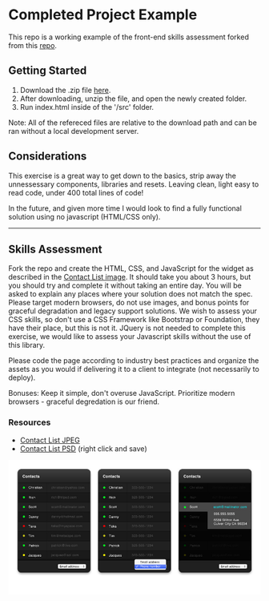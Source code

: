 # Completed Project Example

This repo is a working example of the front-end skills assessment forked from this [repo](https://github.com/14four/skills-assessment/).

## Getting Started

1. Download the .zip file [here](https://github.com/cameronf87/skills-assessment/archive/refs/heads/master.zip).
2. After downloading, unzip the file, and open the newly created folder.
4. Run index.html inside of the '/src' folder.

Note: All of the refereced files are relative to the download path and can be ran without a local development server.

## Considerations
This exercise is a great way to get down to the basics, strip away the unnessessary components, libraries and resets. Leaving clean, light easy to read code, under 400 total lines of code!

In the future, and given more time I would look to find a fully functional solution using no javascript (HTML/CSS only).


---

## Skills Assessment

Fork the repo and create the HTML, CSS, and JavaScript for the widget as described in the [Contact List image](https://github.com/14four/skills-assessment/blob/master/contactListUpdated.jpg).  It should take you about 3 hours, but you should try and complete it without taking an entire day. You will be asked to explain any places where your solution does not match the spec.  Please target modern browsers, do not use images, and bonus points for graceful degradation and legacy support solutions.  We wish to assess your CSS skills, so don't use a CSS Framework like Bootstrap or Foundation, they have their place, but this is not it. JQuery is not needed to complete this exercise, we would like to assess your Javascript skills without the use of this library. 

Please code the page according to industry best practices and organize the assets as you would if delivering it to a client to integrate (not necessarily to deploy).

Bonuses: Keep it simple, don't overuse JavaScript.  Prioritize modern browsers - graceful degredation is our friend.

### Resources

* [Contact List JPEG](https://github.com/14four/skills-assessment/blob/master/contactListUpdated.jpg)
* [Contact List PSD](https://github.com/14four/skills-assessment/blob/master/contactListUpdated.psd?raw=true) (right click and save)

![Screen](https://github.com/14four/skills-assessment/raw/master/contactListUpdated.jpg)
